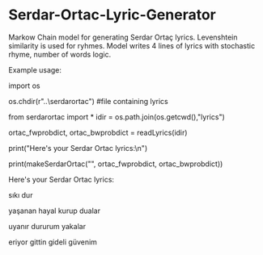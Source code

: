 # Serdar-Ortac-Lyric-Generator

Markow Chain model for generating Serdar Ortaç lyrics. Levenshtein similarity is used for ryhmes. Model writes 4 lines of lyrics with stochastic rhyme, number of words logic.

Example usage:

import os

os.chdir(r"..\serdarortac") #file containing lyrics

from serdarortac import *
idir = os.path.join(os.getcwd(),"lyrics")

ortac_fwprobdict, ortac_bwprobdict = readLyrics(idir)

print("Here's your Serdar Ortac lyrics:\n")

print(makeSerdarOrtac("", ortac_fwprobdict, ortac_bwprobdict))

Here's your Serdar Ortac lyrics:

 sıkı dur
 
 yaşanan hayal kurup dualar
 
 uyanır dururum yakalar
 
 eriyor gittin gideli güvenim 
